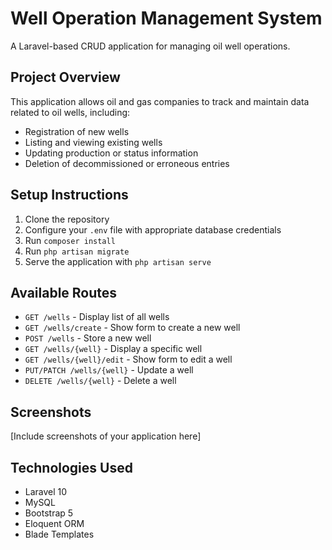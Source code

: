 # Well Operation Management System

A Laravel-based CRUD application for managing oil well operations.

## Project Overview

This application allows oil and gas companies to track and maintain data related to oil wells, including:

-   Registration of new wells
-   Listing and viewing existing wells
-   Updating production or status information
-   Deletion of decommissioned or erroneous entries

## Setup Instructions

1. Clone the repository
2. Configure your `.env` file with appropriate database credentials
3. Run `composer install`
4. Run `php artisan migrate`
5. Serve the application with `php artisan serve`

## Available Routes

-   `GET /wells` - Display list of all wells
-   `GET /wells/create` - Show form to create a new well
-   `POST /wells` - Store a new well
-   `GET /wells/{well}` - Display a specific well
-   `GET /wells/{well}/edit` - Show form to edit a well
-   `PUT/PATCH /wells/{well}` - Update a well
-   `DELETE /wells/{well}` - Delete a well

## Screenshots

[Include screenshots of your application here]

## Technologies Used

-   Laravel 10
-   MySQL
-   Bootstrap 5
-   Eloquent ORM
-   Blade Templates
